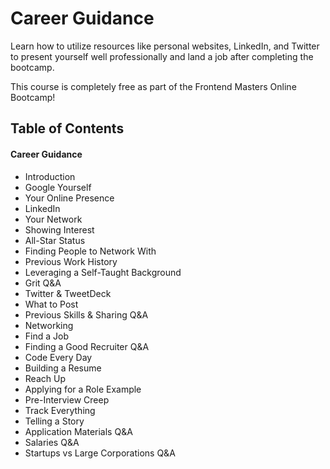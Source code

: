 # Career Guidance
Learn how to utilize resources like personal websites, LinkedIn, and Twitter to present yourself well professionally and land a job after completing the bootcamp.

This course is completely free as part of the Frontend Masters Online Bootcamp!

## Table of Contents
#### Career Guidance
- Introduction
- Google Yourself
- Your Online Presence
- LinkedIn
- Your Network
- Showing Interest
- All-Star Status
- Finding People to Network With
- Previous Work History
- Leveraging a Self-Taught Background
- Grit Q&A
- Twitter & TweetDeck
- What to Post
- Previous Skills & Sharing Q&A
- Networking
- Find a Job
- Finding a Good Recruiter Q&A
- Code Every Day
- Building a Resume
- Reach Up
- Applying for a Role Example
- Pre-Interview Creep
- Track Everything
- Telling a Story
- Application Materials Q&A
- Salaries Q&A
- Startups vs Large Corporations Q&A
